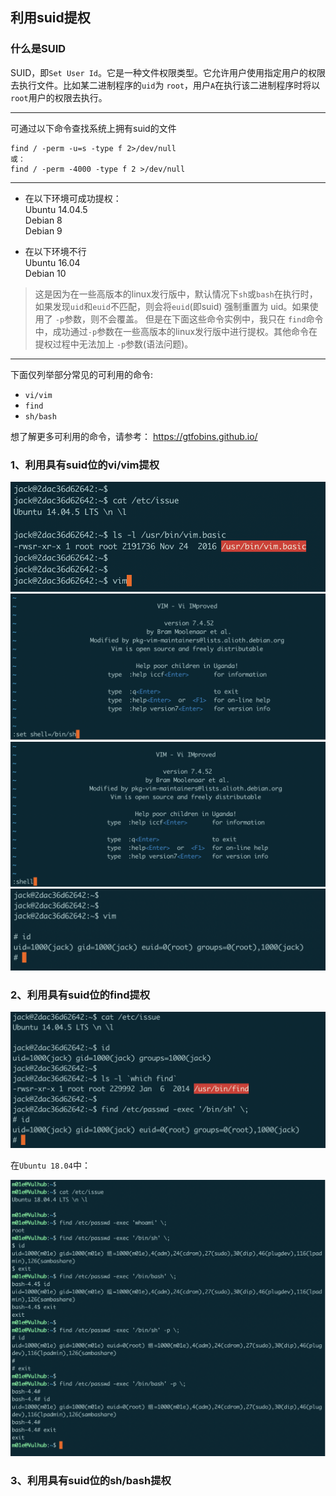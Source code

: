 ## 利用suid提权

### 什么是SUID

SUID，即`Set User Id`。它是一种文件权限类型。它允许用户使用指定用户的权限去执行文件。比如某二进制程序的`uid`为 `root`，用户`A`在执行该二进制程序时将以`root`用户的权限去执行。

---

可通过以下命令查找系统上拥有suid的文件

```
find / -perm -u=s -type f 2>/dev/null
或：
find / -perm -4000 -type f 2 >/dev/null
```

---
- 在以下环境可成功提权： <br>
Ubuntu 14.04.5 <br>
Debian 8 <br>
Debian 9 <br>
>
- 在以下环境不行 <br>
Ubuntu 16.04 <br>
Debian 10  <br>

>这是因为在一些高版本的linux发行版中，默认情况下`sh`或`bash`在执行时，如果发现`uid`和`euid`不匹配，则会将`euid`(即suid) 强制重置为 uid。如果使用了 `-p`参数，则不会覆盖。
但是在下面这些命令实例中，我只在 `find`命令中，成功通过`-p`参数在一些高版本的linux发行版中进行提权。其他命令在提权过程中无法加上 `-p`参数(语法问题)。

---

下面仅列举部分常见的可利用的命令:<br>
- `vi/vim`
- `find`
- `sh/bash`

想了解更多可利用的命令，请参考：
https://gtfobins.github.io/

### 1、利用具有suid位的vi/vim提权

![](pic/linux-suid-vim-1.png)
![](pic/linux-suid-vim-2.png)
![](pic/linux-suid-vim-3.png)
![](pic/linux-suid-vim-4.png)

### 2、利用具有suid位的find提权

![](pic/linux-suid-find.png)

在`Ubuntu 18.04`中：

![](pic/linux-suid-find-2.png)


### 3、利用具有suid位的sh/bash提权

